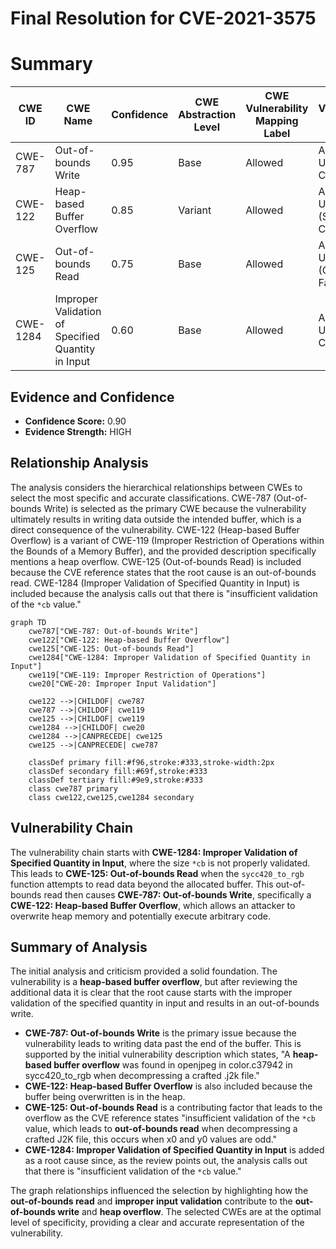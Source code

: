 # Final Resolution for CVE-2021-3575

# Summary
| CWE ID | CWE Name | Confidence | CWE Abstraction Level | CWE Vulnerability Mapping Label | CWE-Vulnerability Mapping Notes |
|---|---|---|---|---|---|
| CWE-787 | Out-of-bounds Write | 0.95 | Base | Allowed | Acceptable-Use (Primary CWE) |
| CWE-122 | Heap-based Buffer Overflow | 0.85 | Variant | Allowed | Acceptable-Use (Secondary Candidate) |
| CWE-125 | Out-of-bounds Read | 0.75 | Base | Allowed | Acceptable-Use (Contributing Factor) |
| CWE-1284 | Improper Validation of Specified Quantity in Input | 0.60 | Base | Allowed | Acceptable-Use (Root Cause) |

## Evidence and Confidence

*   **Confidence Score:** 0.90
*   **Evidence Strength:** HIGH

## Relationship Analysis
The analysis considers the hierarchical relationships between CWEs to select the most specific and accurate classifications. CWE-787 (Out-of-bounds Write) is selected as the primary CWE because the vulnerability ultimately results in writing data outside the intended buffer, which is a direct consequence of the vulnerability. CWE-122 (Heap-based Buffer Overflow) is a variant of CWE-119 (Improper Restriction of Operations within the Bounds of a Memory Buffer), and the provided description specifically mentions a heap overflow. CWE-125 (Out-of-bounds Read) is included because the CVE reference states that the root cause is an out-of-bounds read. CWE-1284 (Improper Validation of Specified Quantity in Input) is included because the analysis calls out that there is "insufficient validation of the `*cb` value."

```mermaid
graph TD
    cwe787["CWE-787: Out-of-bounds Write"]
    cwe122["CWE-122: Heap-based Buffer Overflow"]
    cwe125["CWE-125: Out-of-bounds Read"]
    cwe1284["CWE-1284: Improper Validation of Specified Quantity in Input"]
    cwe119["CWE-119: Improper Restriction of Operations"]
    cwe20["CWE-20: Improper Input Validation"]

    cwe122 -->|CHILDOF| cwe787
    cwe787 -->|CHILDOF| cwe119
    cwe125 -->|CHILDOF| cwe119
    cwe1284 -->|CHILDOF| cwe20
    cwe1284 -->|CANPRECEDE| cwe125
    cwe125 -->|CANPRECEDE| cwe787
    
    classDef primary fill:#f96,stroke:#333,stroke-width:2px
    classDef secondary fill:#69f,stroke:#333
    classDef tertiary fill:#9e9,stroke:#333
    class cwe787 primary
    class cwe122,cwe125,cwe1284 secondary
```

## Vulnerability Chain
The vulnerability chain starts with **CWE-1284: Improper Validation of Specified Quantity in Input**, where the size `*cb` is not properly validated. This leads to **CWE-125: Out-of-bounds Read** when the `sycc420_to_rgb` function attempts to read data beyond the allocated buffer. This out-of-bounds read then causes **CWE-787: Out-of-bounds Write**, specifically a **CWE-122: Heap-based Buffer Overflow**, which allows an attacker to overwrite heap memory and potentially execute arbitrary code.

## Summary of Analysis
The initial analysis and criticism provided a solid foundation. The vulnerability is a **heap-based buffer overflow**, but after reviewing the additional data it is clear that the root cause starts with the improper validation of the specified quantity in input and results in an out-of-bounds write.

*   **CWE-787: Out-of-bounds Write** is the primary issue because the vulnerability leads to writing data past the end of the buffer. This is supported by the initial vulnerability description which states, "A **heap-based buffer overflow** was found in openjpeg in color.c37942 in sycc420_to_rgb when decompressing a crafted .j2k file."
*   **CWE-122: Heap-based Buffer Overflow** is also included because the buffer being overwritten is in the heap.
*   **CWE-125: Out-of-bounds Read** is a contributing factor that leads to the overflow as the CVE reference states "insufficient validation of the `*cb` value, which leads to **out-of-bounds read** when decompressing a crafted J2K file, this occurs when x0 and y0 values are odd."
*   **CWE-1284: Improper Validation of Specified Quantity in Input** is added as a root cause since, as the review points out, the analysis calls out that there is "insufficient validation of the `*cb` value."

The graph relationships influenced the selection by highlighting how the **out-of-bounds read** and **improper input validation** contribute to the **out-of-bounds write** and **heap overflow**. The selected CWEs are at the optimal level of specificity, providing a clear and accurate representation of the vulnerability.